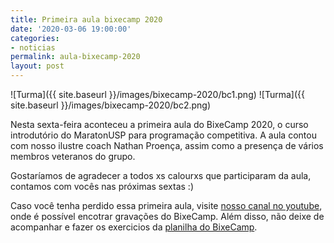 ```yaml
---
title: Primeira aula bixecamp 2020
date: '2020-03-06 19:00:00'
categories:
- noticias
permalink: aula-bixecamp-2020
layout: post
---
```


![Turma]({{ site.baseurl }}/images/bixecamp-2020/bc1.png)
![Turma]({{ site.baseurl }}/images/bixecamp-2020/bc2.png)

Nesta sexta-feira aconteceu a primeira aula do BixeCamp 2020, o curso introdutório do MaratonUSP para programação competitiva. A aula contou com nosso ilustre coach Nathan Proença, assim como a presença de vários membros veteranos do grupo.

Gostaríamos de agradecer a todos xs calourxs que participaram da aula, contamos com vocês nas próximas sextas :)

Caso você tenha perdido essa primeira aula, visite [nosso canal no youtube](https://www.youtube.com/channel/UCB_SQAulqgmQ0Vfww9wzfWA), onde é possível encotrar gravações do BixeCamp. Além disso, não deixe de acompanhar e fazer os exercicios da [planilha do BixeCamp](https://docs.google.com/spreadsheets/d/1miUvi3sHPMi7K__tj90C8fg96scEWnFm3XoVbGgTkpc/edit?usp=sharing).
